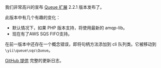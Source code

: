 我们非常高兴的宣布 [Queue 扩展](https://github.com/yiisoft/yii2-queue) 2.2.1 版本发布了。

此版本中有几个有趣的变化：

- 默认情况下，如果 PHP 版本支持，将使用最新的 amqp-lib。
- 现在有了AWS SQS FIFO支持。

在前一版本中还存在一个概念错误，即将句柄方法添加到 cli 队列类。它被移动到 `\yii\queue\sqs\Queue`。

[GitHub 提供](https://github.com/yiisoft/yii2-queue/blob/2.2.1/CHANGELOG.md) 完整的更新日志。
